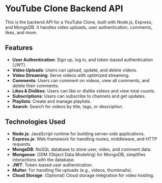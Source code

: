 # YouTube Clone Backend API

This is the backend API for a YouTube Clone, built with Node.js, Express, and MongoDB. It handles video uploads, user authentication, comments, likes, and more.

## Features

- **User Authentication**: Sign up, log in, and token-based authentication (JWT).
- **Video Uploads**: Users can upload, update, and delete videos.
- **Video Streaming**: Serve videos with optimized streaming.
- **Comments**: Users can comment on videos, view all comments, and delete their comments.
- **Likes & Dislikes**: Users can like or dislike videos and view total counts.
- **Subscriptions**: Users can subscribe to channels and get updates.
- **Playlists**: Create and manage playlists.
- **Search**: Search for videos by title, tags, or description.

## Technologies Used

- **Node.js**: JavaScript runtime for building server-side applications.
- **Express.js**: Web framework for handling routes, middleware, and HTTP requests.
- **MongoDB**: NoSQL database to store user, video, and comment data.
- **Mongoose**: ODM (Object Data Modeling) for MongoDB, simplifies interactions with the database.
- **JWT**: Token-based user authentication.
- **Multer**: For handling file uploads (e.g., videos, thumbnails).
- **Cloud Storage**: (Optional) Cloud storage integration for video hosting.